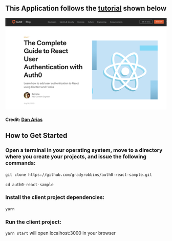 ## This Application follows the [tutorial](https://auth0.com/blog/complete-guide-to-react-user-authentication/#Get-the-Starter-Application) shown below
![screenshot](images/screenshot.png)


#### Credit:  [Dan Arias](https://auth0.com/blog/authors/dan-arias/)


## How to Get Started

### Open a terminal in your operating system, move to a directory where you create your projects, and issue the following commands:

```git clone https://github.com/gradyrobbins/auth0-react-sample.git```

```cd auth0-react-sample```

### Install the client project dependencies:

```yarn```

### Run the client project:

```yarn start``` will open localhost:3000 in your browser 

